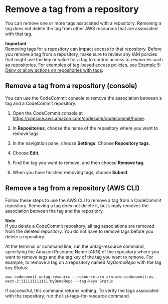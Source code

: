 # Remove a tag from a repository<a name="how-to-tag-repository-delete"></a>

You can remove one or more tags associated with a repository\. Removing a tag does not delete the tag from other AWS resources that are associated with that tag\.

**Important**  
Removing tags for a repository can impact access to that repository\. Before you remove a tag from a repository, make sure to review any IAM policies that might use the key or value for a tag to control access to resources such as repositories\. For examples of tag\-based access policies, see [Example 5: Deny or allow actions on repositories with tags](customer-managed-policies.md#identity-based-policies-example-5)\.

## Remove a tag from a repository \(console\)<a name="how-to-tag-repository-delete-console"></a>

You can use the CodeCommit console to remove the association between a tag and a CodeCommit repository\. 

1. Open the CodeCommit console at [https://console\.aws\.amazon\.com/codesuite/codecommit/home](https://console.aws.amazon.com/codesuite/codecommit/home)\.

1. In **Repositories**, choose the name of the repository where you want to remove tags\.

1. In the navigation pane, choose **Settings**\. Choose **Repository tags**\. 

1. Choose **Edit**\.

1. Find the tag you want to remove, and then choose **Remove tag**\.

1. When you have finished removing tags, choose **Submit**\.

## Remove a tag from a repository \(AWS CLI\)<a name="how-to-tag-repository-delete-cli"></a>

Follow these steps to use the AWS CLI to remove a tag from a CodeCommit repository\. Removing a tag does not delete it, but simply removes the association between the tag and the repository\. 

**Note**  
If you delete a CodeCommit repository, all tag associations are removed from the deleted repository\. You do not have to remove tags before you delete a repository\.

At the terminal or command line, run the untag\-resource command, specifying the Amazon Resource Name \(ARN\) of the repository where you want to remove tags and the tag key of the tag you want to remove\. For example, to remove a tag on a repository named *MyDemoRepo* with the tag key *Status*:

```
aws codecommit untag-resource --resource-arn arn:aws:codecommit:us-west-2:111111111111:MyDemoRepo --tag-keys Status
```

If successful, this command returns nothing\. To verify the tags associated with the repository, run the list\-tags\-for\-resource command\.